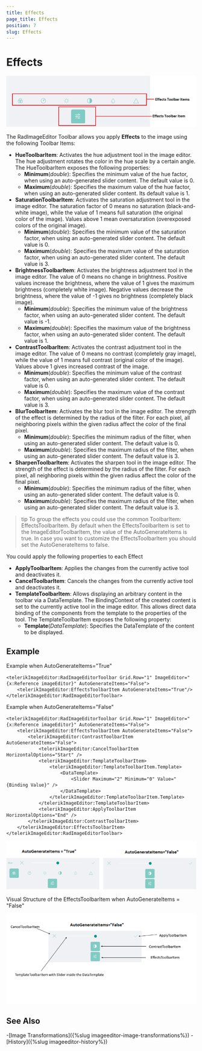 ```yaml
---
title: Effects
page_title: Effects
position: 7
slug: Effects
---
```


# Effects

![ImageEditor Effects Toolbar](images/imageeditor-effects-toolbar-items.png "ImageEditor Effects Toolbar")

The RadImageEditor Toolbar allows you apply **Effects** to the image using the following Toolbar Items:

* **HueToolbarItem**: Activates the hue adjustment tool in the image editor. The hue adjustment rotates the color in the hue scale by a certain angle. The HueToolbarItem exposes the following properties:
	* **Minimum**(*double*): Specifies the minimum value of the hue factor, when using an auto-generated slider content. The default value is 0.
	* **Maximum**(*double*): Specifies the maximum value of the hue factor, when using an auto-generated slider content. Its default value is 1.
* **SaturationToolbarItem**: Activates the saturation adjustment tool in the image editor. The saturation factor of 0 means no saturation (black-and-white image), while the value of 1 means full saturation (the original color of the image). Values above 1 mean oversaturation (overexposed colors of the original image).
	* **Minimum**(*double*): Specifies the minimum value of the saturation factor, when using an auto-generated slider content. The default value is 0.
	* **Maximum**(*double*): Specifies the maximum value of the saturation factor, when using an auto-generated slider content. The default value is 3.
* **BrightnessToolbarItem**: Activates the brightness adjustment tool in the image editor. The value of 0 means no change in brightness. Positive values increase the brightness, where the value of 1 gives the maximum brightness (completely white image). Negative values decrease the brightness, where the value of -1 gives no brightness (completely black image).
	* **Minimum**(*double*): Specifies the minimum value of the brightness factor, when using an auto-generated slider content. The default value is -1.
	* **Maximum**(*double*): Specifies the maximum value of the brightness factor, when using an auto-generated slider content. The default value is 1.
* **ContrastToolbarItem**: Activates the contrast adjustment tool in the image editor. The value of 0 means no contrast (completely gray image), while the value of 1 means full contrast (original color of the image). Values above 1 gives increased contrast of the image.
	* **Minimum**(*double*): Specifies the minimum value of the contrast factor, when using an auto-generated slider content. The default value is 0.
	* **Maximum**(*double*): Specifies the maximum value of the contrast factor, when using an auto-generated slider content. The default value is 3.
* **BlurToolbarItem**: Activates the blur tool in the image editor. The strength of the effect is determined by the radius of the filter. For each pixel, all neighboring pixels within the given radius affect the color of the final pixel.
	* **Minimum**(*double*): Specifies the minimum radius of the filter, when using an auto-generated slider content. The default value is 0.
	* **Maximum**(*double*): Specifies the maximum radius of the filter, when using an auto-generated slider content. The default value is 3.
* **SharpenToolbarItem**: Activates the sharpen tool in the image editor. The strength of the effect is determined by the radius of the filter. For each pixel, all neighboring pixels within the given radius affect the color of the final pixel.
	* **Minimum**(*double*): Specifies the minimum radius of the filter, when using an auto-generated slider content. The default value is 0.
	* **Maximum**(*double*): Specifies the maximum radius of the filter, when using an auto-generated slider content. The default value is 3.

>tip To group the effects you could use the common ToolbarItem: EffectsToolbarItem. By default when the EffectsToolbarItem is set to the ImageEditorToolbarItem, the value of the AutoGenerateItems is true. In case you want to customize the EffectsToolbarItem you should set the AutoGenerateItems to false. 

You could apply the following properties to each Effect

* **ApplyToolbarItem**: Applies the changes from the currently active tool and deactivates it.
* **CancelToolbarItem**: Cancels the changes from the currently active tool and deactivates it.
* **TemplateToolbarItem**: Allows displaying an arbitrary content in the toolbar via a DataTemplate. The BindingContext of the created content is set to the currently active tool in the image editor. This allows direct data binding of the components from the template to the properties of the tool. The TemplateToolbarItem exposes the following property:
	* **Template**(*DataTemplate*): Specifies the DataTemplate of the content to be displayed.

## Example

Example when AutoGenerateItems="True"

```XAML
<telerikImageEditor:RadImageEditorToolbar Grid.Row="1" ImageEditor="{x:Reference imageEditor}" AutoGenerateItems="False">
    <telerikImageEditor:EffectsToolbarItem AutoGenerateItems="True"/>
</telerikImageEditor:RadImageEditorToolbar>
```

Example when AutoGenerateItems="False"

```XAML
<telerikImageEditor:RadImageEditorToolbar Grid.Row="1" ImageEditor="{x:Reference imageEditor}" AutoGenerateItems="False">
    <telerikImageEditor:EffectsToolbarItem AutoGenerateItems="False">
        <telerikImageEditor:ContrastToolbarItem AutoGenerateItems="False">
            <telerikImageEditor:CancelToolbarItem HorizontalOptions="Start" />
            <telerikImageEditor:TemplateToolbarItem>
                <telerikImageEditor:TemplateToolbarItem.Template>
                    <DataTemplate>
                        <Slider Maximum="2" Minimum="0" Value="{Binding Value}" />
                    </DataTemplate>
                </telerikImageEditor:TemplateToolbarItem.Template>
            </telerikImageEditor:TemplateToolbarItem>
            <telerikImageEditor:ApplyToolbarItem HorizontalOptions="End" />
        </telerikImageEditor:ContrastToolbarItem>
    </telerikImageEditor:EffectsToolbarItem>
</telerikImageEditor:RadImageEditorToolbar>
```

![ImageEditor Effects Toolbar](images/imageeditor-effects-autogenerateitems.png "ImageEditor Effects Toolbar")

Visual Structure of the EffectsToolbarItem when AutoGenerateItems = "False" 

![ImageEditor Effects Toolbar AutoGenerate False](images/imageeditor-effects-autogenerateitems-false.png "ImageEditor Effects Toolbar")

## See Also

-[Image Transformations]({%slug imageeditor-image-transformations%})
-[History]({%slug imageeditor-history%})

